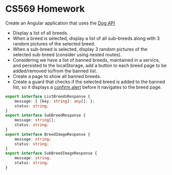 # CS569 Homework 
Create an Angular application that uses the [Dog API](https://dog.ceo/dog-api/)
* Display a list of all breeds.
* When a breed is selected, display a list of all sub-breeds along with 3 random pictures of the selected breed.
* When a sub-breed is selected, display 3 random pictures of the selected sub-breed (consider using nested routes).
* Considering we have a list of banned breeds, maintained in a service, and persisted to the localStorage, add a button to each breed page to be added/removed to/from the banned list.
* Create a page to show all banned breeds.
* Create a guard that checks if the selected breed is added to the banned list, so it displays a [confirm alert](https://www.w3schools.com/jsref/met_win_confirm.asp) before it navigates to the breed page.
```typescript
export interface ListBreedsResponse {
    message: { [key: string]: any[]; };
    status: string;
}
export interface SubBreedResponse {
    message: string[];
    status: string;
}
export interface BreedImageResponse {
    message: string;
    status: string;
}
export interface SubBreedImageResponse {
    message: string;
    status: string;
}
```
